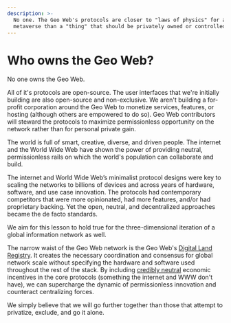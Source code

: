 ```yaml
---
description: >-
  No one. The Geo Web's protocols are closer to "laws of physics" for a
  metaverse than a "thing" that should be privately owned or controlled.
---
```


# Who owns the Geo Web?

No one owns the Geo Web. 

All of it's protocols are open-source. The user interfaces that we're initially building are also open-source and non-exclusive. We aren't building a for-profit corporation around the Geo Web to monetize services, features, or hosting \(although others are empowered to do so\). Geo Web contributors will steward the protocols to maximize permissionless opportunity on the network rather than for personal private gain.

The world is full of smart, creative, diverse, and driven people. The internet and the World Wide Web have shown the power of providing neutral, permissionless rails on which the world's population can collaborate and build. 

The internet and World Wide Web’s minimalist protocol designs were key to scaling the networks to billions of devices and across years of hardware, software, and use case innovation. The protocols had contemporary competitors that were more opinionated, had more features, and/or had proprietary backing. Yet the open, neutral, and decentralized approaches became the de facto standards. 

We aim for this lesson to hold true for the three-dimensional iteration of a global information network as well.

The narrow waist of the Geo Web network is the Geo Web's [Digital Land Registry](../concepts/digital-land-registry.md). It creates the necessary coordination and consensus for global network scale without specifying the hardware and software used throughout the rest of the stack. By including [credibly neutral](https://nakamoto.com/credible-neutrality/) economic incentives in the core protocols \(something the internet and WWW don't have\), we can supercharge the dynamic of permissionless innovation and counteract centralizing forces.

We simply believe that we will go further together than those that attempt to privatize, exclude, and go it alone. 

